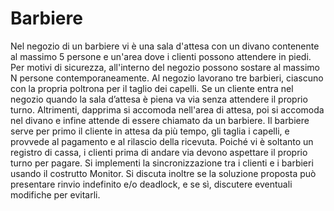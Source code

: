 # Barbiere
Nel negozio di un barbiere vi è una sala d'attesa con un divano contenente al massimo 5 persone e un'area dove i clienti possono attendere in piedi.
Per motivi di sicurezza, all'interno del negozio possono sostare al massimo N persone contemporaneamente.
Al negozio lavorano tre barbieri, ciascuno con la propria poltrona per il taglio dei capelli.
Se un cliente entra nel negozio quando la sala d’attesa è piena va via senza attendere il proprio turno. Altrimenti, dapprima si accomoda nell'area di attesa, poi si accomoda nel divano e infine attende di essere chiamato da un barbiere.
Il barbiere serve per primo il cliente in attesa da più tempo, gli taglia i capelli, e provvede al pagamento e al rilascio della ricevuta. Poiché vi è soltanto un registro di cassa, i clienti prima di andare via devono aspettare il proprio turno per pagare.
Si implementi la sincronizzazione tra i clienti e i barbieri usando il costrutto Monitor.
Si discuta inoltre se la soluzione proposta può presentare rinvio indefinito e/o deadlock, e se sì, discutere eventuali modifiche per evitarli.